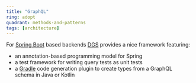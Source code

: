 ```yaml
---
title: "GraphQL"
ring: adopt
quadrant: methods-and-patterns
tags: [architecture]
---
```


For [Spring Boot](https://spring.io/projects/spring-boot/) based backends [DGS](https://netflix.github.io/dgs/) provides
a nice framework featuring:

- an annotation-based programming model for Spring
- a test framework for writing query tests as unit tests
- a [Gradle](https://gradle.org/) code generation plugin to create types from a GraphQL schema in Java or Kotlin
